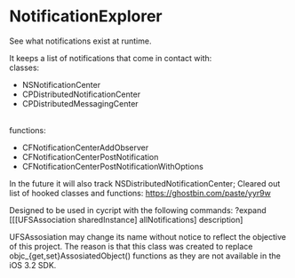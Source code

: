 NotificationExplorer
====================

See what notifications exist at runtime.

It keeps a list of notifications that come in contact with:
<br>classes:
-   NSNotificationCenter
-   CPDistributedNotificationCenter
-   CPDistributedMessagingCenter

<br>functions:
-   CFNotificationCenterAddObserver
-   CFNotificationCenterPostNotification
-   CFNotificationCenterPostNotificationWithOptions

In the future it will also track NSDistributedNotificationCenter;
Cleared out list of hooked classes and functions: https://ghostbin.com/paste/yyr9w

Designed to be used in cycript with the following commands:
?expand
[[[UFSAssociation sharedInstance] allNotifications] description]

UFSAssosiation may change its name without notice to reflect the objective of this project. The reason is that this class was created to replace objc_{get,set}AssosiatedObject() functions as they are not available in the iOS 3.2 SDK.
